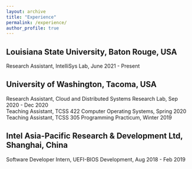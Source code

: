 ```yaml
---
layout: archive
title: "Experience"
permalink: /experience/
author_profile: true
---
```


## Louisiana State University, Baton Rouge, USA

Research Assistant, IntelliSys Lab, June 2021 - Present

## University of Washington, Tacoma, USA

Research Assistant, Cloud and Distributed Systems Research Lab, Sep 2020 - Dec 2020  
Teaching Assistant, TCSS 422 Computer Operating Systems, Spring 2020  
Teaching Assistant, TCSS 305 Programming Practicum, Winter 2019  

## Intel Asia-Pacific Research & Development Ltd, Shanghai, China

Software Developer Intern, UEFI-BIOS Development, Aug 2018 - Feb 2019
